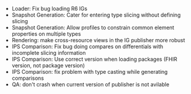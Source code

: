 * Loader: Fix bug loading R6 IGs
* Snapshot Generation: Cater for entering type slicing without defining slicing
* Snapshot Generation: Allow profiles to constrain common element properties on multiple types
* Rendering: make cross-resource views in the IG publisher more robust
* IPS Comparison: Fix bug doing compares on differentials with incomplete slicing information
* IPS Comparison: Use correct version when loading packages (FHIR version, not package version)
* IPS Comparison: fix problem with type casting while generating comparisons
* QA: don't crash when current version of publisher is not avilable
